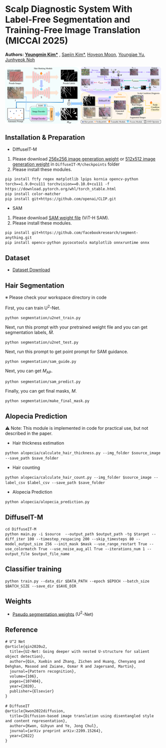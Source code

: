 # Scalp Diagnostic System With Label-Free Segmentation and Training-Free Image Translation (MICCAI 2025)

**Authors:**
**[Youngmin Kim*](https://winston1214.github.io)** ,
[Saejin Kim*](https://0110tpwls.github.io/),
[Hoyeon Moon](https://github.com/HoyeonM),
[Youngjae Yu](https://yj-yu.github.io/home/),
[Junhyeok Noh](https://junhyug.github.io/)

<img src='https://github.com/winston1214/ScalpVision/blob/master/picture/ScalpVision.png'></img>

## Installation & Preparation
- DIffuseIT-M
1. Please download <a href='https://drive.google.com/file/d/1kfCPMZLaAcpoIcvzTHwVVJ_qDetH-Rns/view?usp=sharing'>256x256 image generation weight</a> or <a href='https://openaipublic.blob.core.windows.net/diffusion/jul-2021/512x512_diffusion.pt'>512x512 image generation weight</a> in `DiffuseIT-M/checkpoints` folder
2. Please install these modules.
```
pip install ftfy regex matplotlib lpips kornia opencv-python torch==1.9.0+cu111 torchvision==0.10.0+cu111 -f https://download.pytorch.org/whl/torch_stable.html
pip install color-matcher
pip install git+https://github.com/openai/CLIP.git
```
- SAM
1. Please download <a href='https://dl.fbaipublicfiles.com/segment_anything/sam_vit_h_4b8939.pth'>SAM weight file</a> (ViT-H SAM).
2. Please install these modules.
```
pip install git+https://github.com/facebookresearch/segment-anything.git
pip install opencv-python pycocotools matplotlib onnxruntime onnx
```

## Dataset

- <a href='https://aihub.or.kr/aihubdata/data/view.do?currMenu=&topMenu=&aihubDataSe=realm&dataSetSn=216'>Dataset Download</a>

## Hair Segmentation
※ Please check your workspace directory in code

First, you can train $\text{U}^{2}$-Net.

```python segmentation/u2net_train.py```

Next, run this prompt with your pretrained weight file and you can get segmentation labels, $\hat{M}$.

```python segmentation/u2net_test.py```

Next, run this prompt to get point prompt for SAM guidance.

```python segmentation/sam_guide.py```

Next, you can get $M_\text{AP}$.

```python segmentation/sam_predict.py```

Finally, you can get final masks, $M$.

```python segmentation/make_final_mask.py```

## Alopecia Prediction 
⚠️ Note: This module is implemented in code for practical use, but not described in the paper.

- Hair thickness estimation
  
```python alopecia/calculate_hair_thickness.py --img_folder $source_image --save_path $save_folder```

- Hair counting

```python alopecia/calculate_hair_count.py --img_folder $source_image --label_csv $label_csv --save_path $save_folder```

- Alopecia Prediction

```python alopecia/alopecia_prediction.py```

## DiffuseIT-M

```
cd DiffuseIT-M
python main.py -i $source  --output_path $output_path -tg $target --diff_iter 100 --timestep_respacing 200 --skip_timesteps 80 --model_output_size 256 --init_mask $mask --use_range_restart True --use_colormatch True --use_noise_aug_all True --iterations_num 1 --output_file $output_file_name
```


## Classifier training
```
python train.py --data_dir $DATA_PATH --epoch $EPOCH --batch_size $BATCH_SIZE --save_dir $SAVE_DIR
```

## Weights
- <a href='https://drive.google.com/file/d/11ISRNPL4K1kF7AS3Xy8-mDG9JDImWMhb/view?usp=drive_link'>Pseudo segmentation weights</a> ($\text{U}^{2}$-Net)

## Reference
```
# U^2 Net
@article{qin2020u2,
  title={U2-Net: Going deeper with nested U-structure for salient object detection},
  author={Qin, Xuebin and Zhang, Zichen and Huang, Chenyang and Dehghan, Masood and Zaiane, Osmar R and Jagersand, Martin},
  journal={Pattern recognition},
  volume={106},
  pages={107404},
  year={2020},
  publisher={Elsevier}
}

# DiffuseIT
@article{kwon2022diffusion,
  title={Diffusion-based image translation using disentangled style and content representation},
  author={Kwon, Gihyun and Ye, Jong Chul},
  journal={arXiv preprint arXiv:2209.15264},
  year={2022}
}
```

